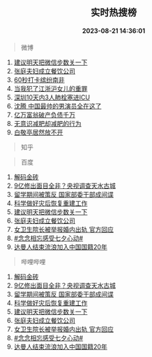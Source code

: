 <div align="center"><h2>实时热搜榜</h2><h4>2023-08-21 14:36:01</h4></div>

> 微博  

1. [建议明天把微信步数关一下](https://s.weibo.com/weibo?q=%23%E5%BB%BA%E8%AE%AE%E6%98%8E%E5%A4%A9%E6%8A%8A%E5%BE%AE%E4%BF%A1%E6%AD%A5%E6%95%B0%E5%85%B3%E4%B8%80%E4%B8%8B%23&t=31&band_rank=1&Refer=top)<br />
2. [张庭夫妇成立餐饮公司](https://s.weibo.com/weibo?q=%23%E5%BC%A0%E5%BA%AD%E5%A4%AB%E5%A6%87%E6%88%90%E7%AB%8B%E9%A4%90%E9%A5%AE%E5%85%AC%E5%8F%B8%23&t=31&band_rank=2&Refer=top)<br />
3. [60秒打卡缤纷南非](https://s.weibo.com/weibo?q=%2360%E7%A7%92%E6%89%93%E5%8D%A1%E7%BC%A4%E7%BA%B7%E5%8D%97%E9%9D%9E%23&t=31&band_rank=3&Refer=top)<br />
4. [当我犯了江浙沪女儿的重罪](https://s.weibo.com/weibo?q=%E5%BD%93%E6%88%91%E7%8A%AF%E4%BA%86%E6%B1%9F%E6%B5%99%E6%B2%AA%E5%A5%B3%E5%84%BF%E7%9A%84%E9%87%8D%E7%BD%AA&t=31&band_rank=4&Refer=top)<br />
5. [深圳10天内3人肺栓塞进ICU](https://s.weibo.com/weibo?q=%23%E6%B7%B1%E5%9C%B310%E5%A4%A9%E5%86%853%E4%BA%BA%E8%82%BA%E6%A0%93%E5%A1%9E%E8%BF%9BICU%23&t=31&band_rank=5&Refer=top)<br />
6. [沈腾 中国最帅的男演员全在这了](https://s.weibo.com/weibo?q=%E6%B2%88%E8%85%BE%20%E4%B8%AD%E5%9B%BD%E6%9C%80%E5%B8%85%E7%9A%84%E7%94%B7%E6%BC%94%E5%91%98%E5%85%A8%E5%9C%A8%E8%BF%99%E4%BA%86&t=31&band_rank=6&Refer=top)<br />
7. [亿万富翁破产负债千万](https://s.weibo.com/weibo?q=%23%E4%BA%BF%E4%B8%87%E5%AF%8C%E7%BF%81%E7%A0%B4%E4%BA%A7%E8%B4%9F%E5%80%BA%E5%8D%83%E4%B8%87%23&t=31&band_rank=7&Refer=top)<br />
8. [无意识减肥却减肥的行为](https://s.weibo.com/weibo?q=%23%E6%97%A0%E6%84%8F%E8%AF%86%E5%87%8F%E8%82%A5%E5%8D%B4%E5%87%8F%E8%82%A5%E7%9A%84%E8%A1%8C%E4%B8%BA%23&t=31&band_rank=8&Refer=top)<br />
9. [白敬亭居然放不开](https://s.weibo.com/weibo?q=%23%E7%99%BD%E6%95%AC%E4%BA%AD%E5%B1%85%E7%84%B6%E6%94%BE%E4%B8%8D%E5%BC%80%23&t=31&band_rank=9&Refer=top)<br />

> 知乎  


> 百度  

1. [解码金砖](https://www.baidu.com/s?wd=%E8%A7%A3%E7%A0%81%E9%87%91%E7%A0%96&sa=fyb_news&rsv_dl=fyb_news)<br />
2. [9亿修出面目全非？央视调查天水古城](https://www.baidu.com/s?wd=9%E4%BA%BF%E4%BF%AE%E5%87%BA%E9%9D%A2%E7%9B%AE%E5%85%A8%E9%9D%9E%EF%BC%9F%E5%A4%AE%E8%A7%86%E8%B0%83%E6%9F%A5%E5%A4%A9%E6%B0%B4%E5%8F%A4%E5%9F%8E&sa=fyb_news&rsv_dl=fyb_news)<br />
3. [留学期间被策反 国家部委干部成间谍](https://www.baidu.com/s?wd=%E7%95%99%E5%AD%A6%E6%9C%9F%E9%97%B4%E8%A2%AB%E7%AD%96%E5%8F%8D+%E5%9B%BD%E5%AE%B6%E9%83%A8%E5%A7%94%E5%B9%B2%E9%83%A8%E6%88%90%E9%97%B4%E8%B0%8D&sa=fyb_news&rsv_dl=fyb_news)<br />
4. [科学做好灾后恢复重建工作](https://www.baidu.com/s?wd=%E7%A7%91%E5%AD%A6%E5%81%9A%E5%A5%BD%E7%81%BE%E5%90%8E%E6%81%A2%E5%A4%8D%E9%87%8D%E5%BB%BA%E5%B7%A5%E4%BD%9C&sa=fyb_news&rsv_dl=fyb_news)<br />
5. [建议明天把微信步数关一下](https://www.baidu.com/s?wd=%E5%BB%BA%E8%AE%AE%E6%98%8E%E5%A4%A9%E6%8A%8A%E5%BE%AE%E4%BF%A1%E6%AD%A5%E6%95%B0%E5%85%B3%E4%B8%80%E4%B8%8B&sa=fyb_news&rsv_dl=fyb_news)<br />
6. [张庭夫妇成立餐饮公司](https://www.baidu.com/s?wd=%E5%BC%A0%E5%BA%AD%E5%A4%AB%E5%A6%87%E6%88%90%E7%AB%8B%E9%A4%90%E9%A5%AE%E5%85%AC%E5%8F%B8&sa=fyb_news&rsv_dl=fyb_news)<br />
7. [女卫生院长被举报婚内出轨 官方回应](https://www.baidu.com/s?wd=%E5%A5%B3%E5%8D%AB%E7%94%9F%E9%99%A2%E9%95%BF%E8%A2%AB%E4%B8%BE%E6%8A%A5%E5%A9%9A%E5%86%85%E5%87%BA%E8%BD%A8+%E5%AE%98%E6%96%B9%E5%9B%9E%E5%BA%94&sa=fyb_news&rsv_dl=fyb_news)<br />
8. [#念念相忘感受七夕心动#](https://www.baidu.com/s?wd=%23%E5%BF%B5%E5%BF%B5%E7%9B%B8%E5%BF%98%E6%84%9F%E5%8F%97%E4%B8%83%E5%A4%95%E5%BF%83%E5%8A%A8%23&sa=fyb_news&rsv_dl=fyb_news)<br />
9. [达曼人结束流浪加入中国国籍20年](https://www.baidu.com/s?wd=%E8%BE%BE%E6%9B%BC%E4%BA%BA%E7%BB%93%E6%9D%9F%E6%B5%81%E6%B5%AA%E5%8A%A0%E5%85%A5%E4%B8%AD%E5%9B%BD%E5%9B%BD%E7%B1%8D20%E5%B9%B4&sa=fyb_news&rsv_dl=fyb_news)<br />

> 哔哩哔哩  

1. [解码金砖](https://www.baidu.com/s?wd=%E8%A7%A3%E7%A0%81%E9%87%91%E7%A0%96&sa=fyb_news&rsv_dl=fyb_news)<br />
2. [9亿修出面目全非？央视调查天水古城](https://www.baidu.com/s?wd=9%E4%BA%BF%E4%BF%AE%E5%87%BA%E9%9D%A2%E7%9B%AE%E5%85%A8%E9%9D%9E%EF%BC%9F%E5%A4%AE%E8%A7%86%E8%B0%83%E6%9F%A5%E5%A4%A9%E6%B0%B4%E5%8F%A4%E5%9F%8E&sa=fyb_news&rsv_dl=fyb_news)<br />
3. [留学期间被策反 国家部委干部成间谍](https://www.baidu.com/s?wd=%E7%95%99%E5%AD%A6%E6%9C%9F%E9%97%B4%E8%A2%AB%E7%AD%96%E5%8F%8D+%E5%9B%BD%E5%AE%B6%E9%83%A8%E5%A7%94%E5%B9%B2%E9%83%A8%E6%88%90%E9%97%B4%E8%B0%8D&sa=fyb_news&rsv_dl=fyb_news)<br />
4. [科学做好灾后恢复重建工作](https://www.baidu.com/s?wd=%E7%A7%91%E5%AD%A6%E5%81%9A%E5%A5%BD%E7%81%BE%E5%90%8E%E6%81%A2%E5%A4%8D%E9%87%8D%E5%BB%BA%E5%B7%A5%E4%BD%9C&sa=fyb_news&rsv_dl=fyb_news)<br />
5. [建议明天把微信步数关一下](https://www.baidu.com/s?wd=%E5%BB%BA%E8%AE%AE%E6%98%8E%E5%A4%A9%E6%8A%8A%E5%BE%AE%E4%BF%A1%E6%AD%A5%E6%95%B0%E5%85%B3%E4%B8%80%E4%B8%8B&sa=fyb_news&rsv_dl=fyb_news)<br />
6. [张庭夫妇成立餐饮公司](https://www.baidu.com/s?wd=%E5%BC%A0%E5%BA%AD%E5%A4%AB%E5%A6%87%E6%88%90%E7%AB%8B%E9%A4%90%E9%A5%AE%E5%85%AC%E5%8F%B8&sa=fyb_news&rsv_dl=fyb_news)<br />
7. [女卫生院长被举报婚内出轨 官方回应](https://www.baidu.com/s?wd=%E5%A5%B3%E5%8D%AB%E7%94%9F%E9%99%A2%E9%95%BF%E8%A2%AB%E4%B8%BE%E6%8A%A5%E5%A9%9A%E5%86%85%E5%87%BA%E8%BD%A8+%E5%AE%98%E6%96%B9%E5%9B%9E%E5%BA%94&sa=fyb_news&rsv_dl=fyb_news)<br />
8. [#念念相忘感受七夕心动#](https://www.baidu.com/s?wd=%23%E5%BF%B5%E5%BF%B5%E7%9B%B8%E5%BF%98%E6%84%9F%E5%8F%97%E4%B8%83%E5%A4%95%E5%BF%83%E5%8A%A8%23&sa=fyb_news&rsv_dl=fyb_news)<br />
9. [达曼人结束流浪加入中国国籍20年](https://www.baidu.com/s?wd=%E8%BE%BE%E6%9B%BC%E4%BA%BA%E7%BB%93%E6%9D%9F%E6%B5%81%E6%B5%AA%E5%8A%A0%E5%85%A5%E4%B8%AD%E5%9B%BD%E5%9B%BD%E7%B1%8D20%E5%B9%B4&sa=fyb_news&rsv_dl=fyb_news)<br />
